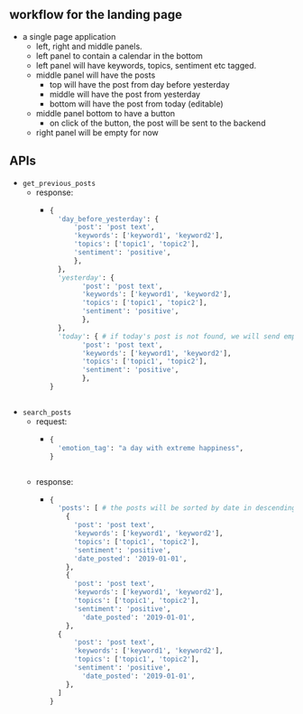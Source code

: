 ## workflow for the landing page 
- a single page application 
  - left, right and middle panels. 
  - left panel to contain a calendar in the bottom
  - left panel will have keywords, topics, sentiment etc tagged.
  - middle panel will have the posts
    - top will have the post from day before yesterday
    - middle will have the post from yesterday
    - bottom will have the post from today (editable)
  - middle panel bottom to have a button
    - on click of the button, the post will be sent to the backend
  - right panel will be empty for now


## APIs
- `get_previous_posts`
    - response:
      - ```python
        {
          'day_before_yesterday': {
              'post': 'post text',
              'keywords': ['keyword1', 'keyword2'],
              'topics': ['topic1', 'topic2'],
              'sentiment': 'positive',
              },  
          },
          'yesterday': {
                'post': 'post text',
                'keywords': ['keyword1', 'keyword2'],
                'topics': ['topic1', 'topic2'],
                'sentiment': 'positive',
                },  
          },
          'today': { # if today's post is not found, we will send empty values for all keys. 
                'post': 'post text',
                'keywords': ['keyword1', 'keyword2'],
                'topics': ['topic1', 'topic2'],
                'sentiment': 'positive',
                },  
        }
      ```
- `search_posts`
    - request:
      - ```python
        {
          'emotion_tag': "a day with extreme happiness",
        }
      ```
    - response:
      - ```python
        {
          'posts': [ # the posts will be sorted by date in descending order (recent first)
            {
              'post': 'post text',
              'keywords': ['keyword1', 'keyword2'],
              'topics': ['topic1', 'topic2'],
              'sentiment': 'positive',
              'date_posted': '2019-01-01',
            },
            {
              'post': 'post text',
              'keywords': ['keyword1', 'keyword2'],
              'topics': ['topic1', 'topic2'],
              'sentiment': 'positive',
                'date_posted': '2019-01-01',
            },
          {
              'post': 'post text',
              'keywords': ['keyword1', 'keyword2'],
              'topics': ['topic1', 'topic2'],
              'sentiment': 'positive',
                'date_posted': '2019-01-01',
            },
          ]
        }
      ```